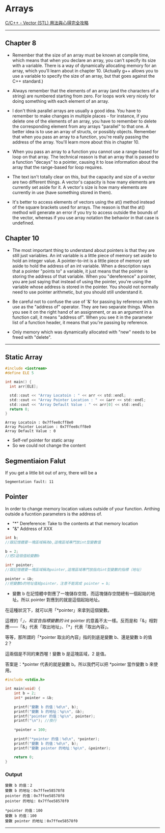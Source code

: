 # Arrays


[C/C++ - Vector (STL) 用法與心得完全攻略
](http://mropengate.blogspot.com/2015/07/cc-vector-stl.html)

***

## Chapter 8

- Remember that the size of an array must be known at compile time, which means that when you declare an array, you can't specify its size with a variable.  There is a way of dynamically allocating memory for an array, which you'll learn about in chapter 10.  (Actually g++ allows you to use a variable to specify the size of an array, but that goes against the C++ standard.)

- Always remember that the elements of an array (and the characters of a string) are numbered starting from zero.
For loops work very nicely for doing something with each element of an array.

- I don't think parallel arrays are usually a good idea.  You have to remember to make changes in multiple places - for instance, if you delete one of the elements of an array, you have to remember to delete the corresponding element from any arrays "parallel" to that one.  A better idea is to use an array of structs, or possibly objects.
Remember that when you pass an array to a function, you're really passing the address of the array.  You'll learn more about this in chapter 10.

- When you pass an array to a function you cannot use a range-based for loop on that array.  The technical reason is that an array that is passed to a function "decays" to a pointer, causing it to lose information about the array that the range-based for loop requires.

- The text isn't totally clear on this, but the capacity and size of a vector are two different things.  A vector's capacity is how many elements are currently set aside for it.  A vector's size is how many elements are currently in use (have something stored in them).

- It's better to access elements of vectors using the at() method instead of the square brackets used for arrays.  The reason is that the at() method will generate an error if you try to access outside the bounds of the vector, whereas if you use array notation the behavior in that case is undefined.

## Chapter 10

- The most important thing to understand about pointers is that they are still just variables.  An int variable is a little piece of memory set aside to hold an integer value.  A pointer-to-int is a little piece of memory set aside to hold the address of an int variable.  When a description says that a pointer "points to" a variable, it just means that the pointer is storing the address of that variable.  When you "dereference" a pointer, you are just saying that instead of using the pointer, you're using the variable whose address is stored in the pointer.
You should not normally need to use pointer arithmetic, but you should still understand it.

- Be careful not to confuse the use of '&' for passing by reference with its use as the "address of" operator.  They are two separate things.  When you see it on the right hand of an assignment, or as an argument in a function call, it means "address of".  When you see it in the parameter list of a function header, it means that you're passing by reference.

- Only memory which was dynamically allocated with "new" needs to be freed with "delete".

***


## Static Array

```c
#include <iostream>
#define ELE 5

int main() {
  int arr[ELE];

  std::cout << "Array Locatoin : " << arr << std::endl;
  std::cout << "Array Pointer Location : " << &arr << std::endl;
  std::cout << "Array Default Value : " << arr[0] << std::endl;
  return 0;
}
```

```
Array Locatoin : 0x7ffee8cff8e0
Array Pointer Location : 0x7ffee8cff8e0
Array Default Value : 0
```

- Self-ref pointer for static array
- So we could not change the content


## Segmentiaion Falut
If you get a little bit out of arry, there will be a 

```
Segmentation fault: 11
```

## Pointer
In order to change memory location values outside of your function. 
Anthing outside a fucntion parameters is the address of.

- "*" Dereference: Take to the contents at that memory location 
- "&" Address of XXX


```c++
int b; 
//跟記憶體要一塊區域稱為b,這塊區域專門放int型變數值
 
b = 2; 
//把2這個值給變數b
 
int* pointer; 
//跟記憶體要一塊區域稱為pointer,這塊區域專門放指向int型變數的指標（地址）
 
pointer = &b; 
//把變數b的地址值給pointer，注意不能寫成 pointer = b;
```
- 變數 b 在記憶體中對應了一塊儲存空間，而這塊儲存空間總有一個起始的地址。所以 pointer 對應到的就是這個起始地址。

在這種狀況下，就可以用「*pointer」來拿到這個變數。

這裡的「*」，和宣告指標變數的 int* pointer 的意義不太一樣。反而是和「&」相對應——「&」代表「取出地址」、「*」代表「取出內容」。

等等，那所謂的「*pointer 取出的內容」指的到底是變數 b、還是變數 b 的值 2？

這兩個是不同的東西喔！變數 b 是這塊區域，2 是值。

答案是：*pointer 代表的就是變數 b。所以我們可以把 *pointer 當作變數 b 來使用。

```c++
#include <stdio.h>
 
int main(void) {
    int b = 2;
    int* pointer = &b;
 
    printf("變數 b 的值：%d\n", b);
    printf("變數 b 的地址：%p\n", &b);
    printf("pointer 的值：%p\n", pointer);
    printf("\n"); //換行
    
    *pointer = 100;
 
    printf("*pointer 的值：%d\n", *pointer);
    printf("變數 b 的值：%d\n", b);
    printf("變數 pointer 的地址：%p\n", &pointer);
 
    return 0;
}
```
### Output

```
變數 b 的值：2
變數 b 的地址：0x7ffee58578f8
pointer 的值：0x7ffee58578f8
pointer 的地址: 0x7ffee58578f0

*pointer 的值：100
變數 b 的值：100
變數 pointer 的地址：0x7ffee58578f0
```


***
